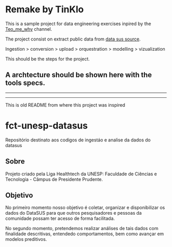# Remake by TinKlo

This is a sample project for data engineering exercises inpired by the [Teo_me_why](https://www.twitch.tv/teomewhy) channel.


The project consist on extract public data from [data sus source](https://datasus.gov.br/).

Ingestion > conversion > upload > orquestration > modelling > vizualization

This should be the steps for the project.

A archtecture should be shown here with the tools specs.
---
***
------------------------------------------------
This is old README from where this project was inspired

# fct-unesp-datasus
Repositório destinato aos codigos de ingestáo e analise da dados do datasus


## Sobre

Projeto criado pela Liga Healthtech da UNESP: Faculdade de Ciências e Tecnologia - Câmpus de Presidente Prudente.

## Objetivo

No primeiro momento nosso objetivo é coletar, organizar e disponibilizar os dados do DataSUS para que outros pesquisadores e pessoas da comunidade possam ter acesso de forma facilitada.

No segundo momento, pretendemos realizar análises de tais dados com finalidade descritivas, entendedo comportamentos, bem como avançar em modelos preditivos.

